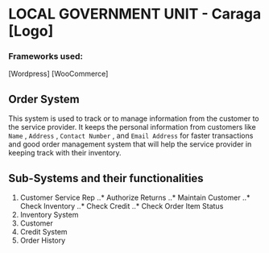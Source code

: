 # LOCAL GOVERNMENT UNIT - Caraga [Logo]
### Frameworks used: 
[Wordpress]
[WooCommerce]
## Order System
This system is used to track or to manage information from the customer to the service provider. It keeps the personal information from customers like `Name` , `Address` , `Contact Number` , and `Email Address` for faster transactions and good order management system that will help the service provider in keeping track with their inventory. 
## Sub-Systems and their functionalities
1. Customer Service Rep
..* Authorize Returns
..* Maintain Customer
..* Check Inventory
..* Check Credit
..* Check Order Item Status
3. Inventory System
4. Customer
5. Credit System
6. Order History
